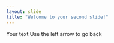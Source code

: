 ```yaml
---
layout: slide
title: "Welcome to your second slide!"
---
```

Your text
Use the left arrow to go back

